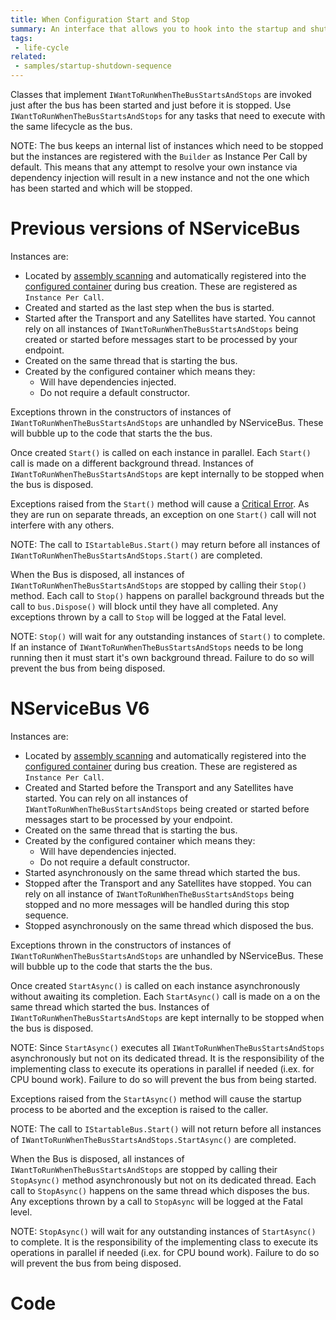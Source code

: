 ```yaml
---
title: When Configuration Start and Stop
summary: An interface that allows you to hook into the startup and shutdown sequence of NServiceBus
tags:
 - life-cycle
related:
 - samples/startup-shutdown-sequence
---
```


Classes that implement `IWantToRunWhenTheBusStartsAndStops` are invoked just after the bus has been started and just before it is stopped. Use `IWantToRunWhenTheBusStartsAndStops` for any tasks that need to execute with the same lifecycle as the bus.

NOTE: The bus keeps an internal list of instances which need to be stopped but the instances are registered with the `Builder` as Instance Per Call by default. This means that any attempt to resolve your own instance via dependency injection will result in a new instance and not the one which has been started and which will be stopped.

# Previous versions of NServiceBus
Instances are:
* Located by [assembly scanning](/nservicebus/hosting/assembly-scanning.md) and automatically registered into the [configured container](/nservicebus/containers/) during bus creation. These are registered as `Instance Per Call`.
* Created and started as the last step when the bus is started.
* Started after the Transport and any Satellites have started. You cannot rely on all instances of `IWantToRunWhenTheBusStartsAndStops` being created or started before messages start to be processed by your endpoint.
* Created on the same thread that is starting the bus.
* Created by the configured container which means they:
  * Will have dependencies injected.
  * Do not require a default constructor.

Exceptions thrown in the constructors of instances of `IWantToRunWhenTheBusStartsAndStops` are unhandled by NServiceBus. These will bubble up to the code that starts the the bus.

Once created `Start()` is called on each instance in parallel. Each `Start()` call is made on a different background thread. Instances of `IWantToRunWhenTheBusStartsAndStops` are kept internally to be stopped when the bus is disposed.

Exceptions raised from the `Start()` method will cause a [Critical Error](/nservicebus/hosting/critical-errors.md). As they are run on separate threads, an exception on one `Start()` call will not interfere with any others.

NOTE: The call to `IStartableBus.Start()` may return before all instances of `IWantToRunWhenTheBusStartsAndStops.Start()` are completed.

When the Bus is disposed, all instances of `IWantToRunWhenTheBusStartsAndStops` are stopped by calling their `Stop()` method. Each call to `Stop()` happens on parallel background threads but the call to `bus.Dispose()` will block until they have all completed. Any exceptions thrown by a call to `Stop` will be logged at the Fatal level.

NOTE: `Stop()` will wait for any outstanding instances of `Start()` to complete. If an instance of `IWantToRunWhenTheBusStartsAndStops` needs to be long running then it must start it's own background thread. Failure to do so will prevent the bus from being disposed.

# NServiceBus V6
Instances are:
* Located by [assembly scanning](/nservicebus/hosting/assembly-scanning.md) and automatically registered into the [configured container](/nservicebus/containers/) during bus creation. These are registered as `Instance Per Call`.
* Created and Started before the Transport and any Satellites have started. You can rely on all instances of `IWantToRunWhenTheBusStartsAndStops` being created or started before messages start to be processed by your endpoint.
* Created on the same thread that is starting the bus.
* Created by the configured container which means they:
  * Will have dependencies injected.
  * Do not require a default constructor.
* Started asynchronously on the same thread which started the bus.
* Stopped after the Transport and any Satellites have stopped. You can rely on all instance of `IWantToRunWhenTheBusStartsAndStops` being stopped and no more messages will be handled during this stop sequence.
* Stopped asynchronously on the same thread which disposed the bus.  

Exceptions thrown in the constructors of instances of `IWantToRunWhenTheBusStartsAndStops` are unhandled by NServiceBus. These will bubble up to the code that starts the the bus.

Once created `StartAsync()` is called on each instance asynchronously without awaiting its completion. Each `StartAsync()` call is made on a on the same thread which started the bus. Instances of `IWantToRunWhenTheBusStartsAndStops` are kept internally to be stopped when the bus is disposed.

NOTE: Since `StartAsync()` executes all `IWantToRunWhenTheBusStartsAndStops` asynchronously but not on its dedicated thread. It is the responsibility of the implementing class to execute its operations in parallel if needed (i.ex. for CPU bound work). Failure to do so will prevent the bus from being started.

Exceptions raised from the `StartAsync()` method will cause the startup process to be aborted and the exception is raised to the caller.

NOTE: The call to `IStartableBus.Start()` will not return before all instances of `IWantToRunWhenTheBusStartsAndStops.StartAsync()` are completed.

When the Bus is disposed, all instances of `IWantToRunWhenTheBusStartsAndStops` are stopped by calling their `StopAsync()` method asynchronously but not on its dedicated thread. Each call to `StopAsync()` happens on the same thread which disposes the bus. Any exceptions thrown by a call to `StopAsync` will be logged at the Fatal level.

NOTE: `StopAsync()` will wait for any outstanding instances of `StartAsync()` to complete. It is the responsibility of the implementing class to execute its operations in parallel if needed (i.ex. for CPU bound work). Failure to do so will prevent the bus from being disposed.

# Code

<!-- import lifecycle-iwanttorunwhenthebusstartsandstops -->

